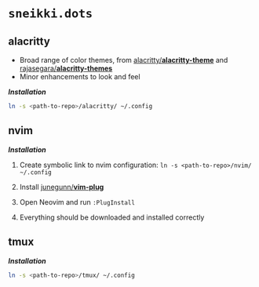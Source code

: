 # `sneikki.dots`

## alacritty

* Broad range of color themes, from
[alacritty/**alacritty-theme**](https://github.com/alacritty/alacritty-theme) and
[rajasegara/**alacritty-themes**](https://github.com/rajasegar/alacritty-themes)
* Minor enhancements to look and feel

***Installation***

```sh
ln -s <path-to-repo>/alacritty/ ~/.config
```

## nvim

***Installation***

1. Create symbolic link to nvim configuration: `ln -s <path-to-repo>/nvim/ ~/.config`

1. Install [junegunn/**vim-plug**](https://github.com/junegunn/vim-plug)
2. Open Neovim and run `:PlugInstall`
3. Everything should be downloaded and installed correctly

## tmux

***Installation***

```sh
ln -s <path-to-repo>/tmux/ ~/.config
```
